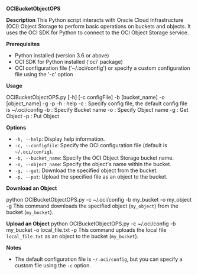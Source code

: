 **OCIBucketObjectOPS**

**Description**
This Python script interacts with Oracle Cloud Infrastructure (OCI) Object Storage to perform basic operations on buckets and objects. It uses the OCI SDK for Python to connect to the OCI Object Storage service.

**Prerequisites**
- Python installed (version 3.6 or above)
- OCI SDK for Python installed ('oci' package)
- OCI configuration file ('~/.oci/config') or specify a custom configuration file using the '-c' option

**Usage**

OCIBucketObjectOPS.py [-h] [-c configFile] -b [bucket_name] -o [object_name] -g -p
    -h : help
    -c : Specify config file, the default config file is ~/.oci/config
    -b : Specify Bucket name
    -o : Specify Object name
    -g : Get Object
    -p : Put Object 

**Options**
- `-h, --help`: Display help information.
- `-c, --configfile`: Specify the OCI configuration file (default is `~/.oci/config`).
- `-b, --bucket_name`: Specify the OCI Object Storage bucket name.
- `-o, --object_name`: Specify the object's name within the bucket.
- `-g, --get`: Download the specified object from the bucket.
- `-p, --put`: Upload the specified file as an object to the bucket.

**Download an Object**

python OCIBucketObjectOPS.py -c ~/.oci/config -b my_bucket -o my_object -g
This command downloads the specified object (`my_object`) from the bucket (`my_bucket`).

**Upload an Object**
python OCIBucketObjectOPS.py -c ~/.oci/config -b my_bucket -o local_file.txt -p
This command uploads the local file `local_file.txt` as an object to the bucket (`my_bucket`).

**Notes**
- The default configuration file is `~/.oci/config`, but you can specify a custom file using the `-c` option.
